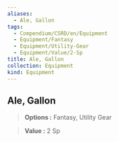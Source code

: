 ```yaml
---
aliases:
  - Ale, Gallon
tags:
  - Compendium/CSRD/en/Equipment
  - Equipment/Fantasy
  - Equipment/Utility-Gear
  - Equipment/Value/2-Sp
title: Ale, Gallon
collection: Equipment
kind: Equipment
---
```

## Ale, Gallon    
    
>    
> **Options :** Fantasy, Utility Gear    
> **Value :** 2 Sp